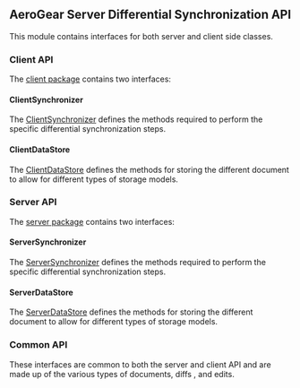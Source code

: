 ## AeroGear Server Differential Synchronization API
This module contains interfaces for both server and client side classes.

### Client API
The [client package](./src/main/java/org/jboss/aerogear/diffsync/client) contains two interfaces:

#### ClientSynchronizer
The [ClientSynchronizer](./src/main/java/org/jboss/aerogear/diffsync/client/ClientSynchronizer.java) defines the methods
required to perform the specific differential synchronization steps.

#### ClientDataStore
The [ClientDataStore](./src/main/java/org/jboss/aerogear/diffsync/client/ClientDataStore.java) defines the methods for
storing the different document to allow for different types of storage models.


### Server API
The [server package](./src/main/java/org/jboss/aerogear/diffsync/server) contains two interfaces:

#### ServerSynchronizer
The [ServerSynchronizer](./src/main/java/org/jboss/aerogear/diffsync/server/ServerSynchronizer.java) defines the methods
required to perform the specific differential synchronization steps.

#### ServerDataStore
The [ServerDataStore](./src/main/java/org/jboss/aerogear/diffsync/server/ServerDataStore.java) defines the methods for
storing the different document to allow for different types of storage models.

### Common API
These interfaces are common to both the server and client API and are made up of the various types of documents, diffs
, and edits.


